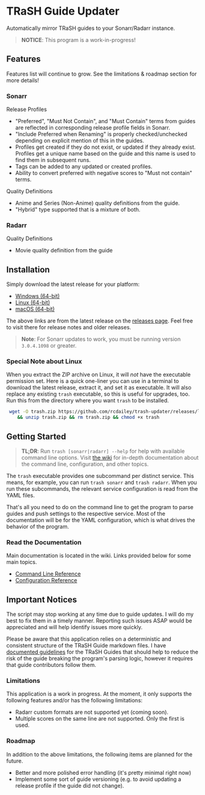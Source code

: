 # TRaSH Guide Updater

Automatically mirror TRaSH guides to your Sonarr/Radarr instance.

> **NOTICE**: This program is a work-in-progress!

## Features

Features list will continue to grow. See the limitations & roadmap section for more details!

### Sonarr

Release Profiles

- "Preferred", "Must Not Contain", and "Must Contain" terms from guides are reflected in
  corresponding release profile fields in Sonarr.
- "Include Preferred when Renaming" is properly checked/unchecked depending on explicit mention of
  this in the guides.
- Profiles get created if they do not exist, or updated if they already exist. Profiles get a unique
  name based on the guide and this name is used to find them in subsequent runs.
- Tags can be added to any updated or created profiles.
- Ability to convert preferred with negative scores to "Must not contain" terms.

Quality Definitions

- Anime and Series (Non-Anime) quality definitions from the guide.
- "Hybrid" type supported that is a mixture of both.

### Radarr

Quality Definitions

- Movie quality definition from the guide

## Installation

Simply download the latest release for your platform:

- [Windows (64-bit)](https://github.com/rcdailey/trash-updater/releases/latest/download/trash-win-x64.zip)
- [Linux (64-bit)](https://github.com/rcdailey/trash-updater/releases/latest/download/trash-linux-x64.zip)
- [macOS (64-bit)](https://github.com/rcdailey/trash-updater/releases/latest/download/trash-osx-x64.zip)

The above links are from the latest release on the [releases page][rp]. Feel free to visit there for
release notes and older releases.

> **Note**: For Sonarr updates to work, you must be running version `3.0.4.1098` or greater.

[rp]: https://github.com/rcdailey/trash-updater/releases

### Special Note about Linux

When you extract the ZIP archive on Linux, it will *not* have the executable permission set. Here is
a quick one-liner you can use in a terminal to download the latest release, extract it, and set it
as executable. It will also replace any existing `trash` executable, so this is useful for upgrades,
too. Run this from the directory where you want `trash` to be installed.

```bash
 wget -O trash.zip https://github.com/rcdailey/trash-updater/releases/latest/download/trash-linux-x64.zip \
    && unzip trash.zip && rm trash.zip && chmod +x trash
```

## Getting Started

> **TL;DR**: Run `trash [sonarr|radarr] --help` for help with available command line options. Visit
> [the wiki](https://github.com/rcdailey/trash-updater/wiki) for in-depth documentation about the
> command line, configuration, and other topics.

The `trash` executable provides one subcommand per distinct service. This means, for example, you
can run `trash sonarr` and `trash radarr`. When you run these subcommands, the relevant service
configuration is read from the YAML files.

That's all you need to do on the command line to get the program to parse guides and push settings
to the respective service. Most of the documentation will be for the YAML configuration, which is
what drives the behavior of the program.

### Read the Documentation

Main documentation is located in the wiki. Links provided below for some main topics.

- [Command Line Reference](../../wiki/Command-Line-Reference)
- [Configuration Reference](../../wiki/Configuration-Reference)

## Important Notices

The script may stop working at any time due to guide updates. I will do my best to fix them in a
timely manner. Reporting such issues ASAP would be appreciated and will help identify issues more
quickly.

Please be aware that this application relies on a deterministic and consistent structure of the
TRaSH Guide markdown files. I have [documented guidelines][dg] for the TRaSH Guides that should help
to reduce the risk of the guide breaking the program's parsing logic, however it requires that guide
contributors follow them.

[dg]: ../../wiki/TRaSH-Guide-Structural-Guidelines

### Limitations

This application is a work in progress. At the moment, it only supports the following features
and/or has the following limitations:

- Radarr custom formats are not supported yet (coming soon).
- Multiple scores on the same line are not supported. Only the first is used.

### Roadmap

In addition to the above limitations, the following items are planned for the future.

- Better and more polished error handling (it's pretty minimal right now)
- Implement some sort of guide versioning (e.g. to avoid updating a release profile if the guide did
  not change).
